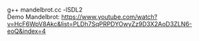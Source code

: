 g++ mandelbrot.cc -lSDL2 \
Demo Mandelbrot: https://www.youtube.com/watch?v=HcF6WpV8Akc&list=PLDh7SqPRPDYOwyZz9D3X2AoD3ZLN6-eoQ&index=4
